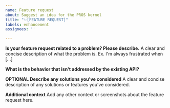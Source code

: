 ```yaml
---
name: Feature request
about: Suggest an idea for the PROS kernel
title: "✨[FEATURE REQUEST]"
labels: enhancement
assignees: ''

---
```


**Is your feature request related to a problem? Please describe.**
A clear and concise description of what the problem is. Ex. I'm always frustrated when [...]

**What is the behavior that isn't addressed by the existing API?**

**OPTIONAL Describe any solutions you've considered**
A clear and concise description of any solutions or features you've considered.

**Additional context**
Add any other context or screenshots about the feature request here.
